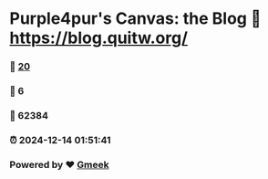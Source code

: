 # Purple4pur's Canvas: the Blog :link: https://blog.quitw.org/ 
### :page_facing_up: [20](https://blog.quitw.org//tag.html) 
### :speech_balloon: 6 
### :hibiscus: 62384 
### :alarm_clock: 2024-12-14 01:51:41 
### Powered by :heart: [Gmeek](https://github.com/Meekdai/Gmeek)
